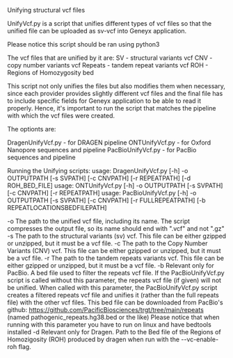 Unifying structural vcf files

UnifyVcf.py is a script that unifies different types of vcf files so that the unified file can be 
uploaded as sv-vcf into Geneyx application.

Please notice this script should be ran using python3

The vcf files that are unified by it are:
SV - structural variants vcf
CNV - copy number variants vcf
Repeats - tandem repeat variants vcf
ROH - Regions of Homozygosity bed

This script not only unifies the files but also modifies them when necessary, since each provider provides 
slightly different vcf files and the final file has to include specific fields for Geneyx application 
to be able to read it properly.
Hence, it's important to run the script that matches the pipeline with which the vcf files were created.

The optionts are:

DragenUnifyVcf.py - for DRAGEN pipeline
ONTUnifyVcf.py - for Oxford Nanopore sequences and pipeline
PacBioUnifyVcf.py - for PacBio sequences and pipeline

Running the Unifying scripts:
usage: DragenUnifyVcf.py [-h] -o OUTPUTPATH [-s SVPATH] [-c CNVPATH] [-r REPEATPATH] [-d ROH_BED_FILE]
usage: ONTUnifyVcf.py [-h] -o OUTPUTPATH [-s SVPATH] [-c CNVPATH] [-r REPEATPATH]
usage: PacBioUnifyVcf.py [-h] -o OUTPUTPATH [-s SVPATH] [-c CNVPATH] [-r FULLREPEATPATH] [-b REPEATLOCATIONSBEDFILEPATH]

-o        The path to the unified vcf file, including its name. The script compresses 
		  the output file, so its name should end with ".vcf" and not ".gz"
-s        The path to the structural variants (sv) vcf. This file can be either gzipped or unzipped, 
          but it must be a vcf file.
-c        The path to the Copy Number Variants (CNV) vcf. This file can be either gzipped or unzipped, 
          but it must be a vcf file.
-r        The path to the tandem repeats variants vcf. This file can be either gzipped or unzipped, 
          but it must be a vcf file.
-b        Relevant only for PacBio. A bed file used to filter the repeats vcf file. 
          If the PacBioUnifyVcf.py script is called without this parameter,
          the repeats vcf file (if given) will not be unified.
		  When called with this parameter, the PacBioUnifyVcf.py script creates a filtered repeats 
		  vcf file and unifies it (rather than the full repeats file) with the other vcf files.
		  This bed file can be downloaded from PacBio's github: 
		  https://github.com/PacificBiosciences/trgt/tree/main/repeats 
		  (named pathogenic_repeats.hg38.bed or the like)
		  Please notice that when running with this parameter you have to run on linux 
		  and have bedtools installed
-d        Relevant only for Dragen. Path to the Bed file of the Regions of Homozigosity (ROH) produced 
          by dragen when run with the --vc-enable-roh flag.